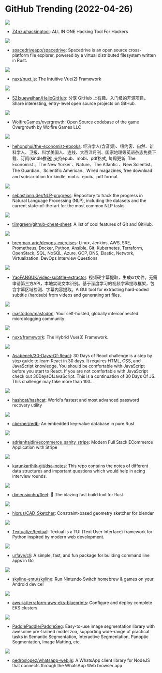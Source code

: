 # GitHub Trending (2022-04-26)

![](https://img.shields.io/badge/Python-New%20243-green?style=flat-square&logo=appveyor)
- [Z4nzu/hackingtool](https://github.com/Z4nzu/hackingtool): ALL IN ONE Hacking Tool For Hackers

![](https://img.shields.io/badge/TypeScript-New%20235-green?style=flat-square&logo=appveyor)
- [spacedriveapp/spacedrive](https://github.com/spacedriveapp/spacedrive): Spacedrive is an open source cross-platform file explorer, powered by a virtual distributed filesystem written in Rust.

![](https://img.shields.io/badge/JavaScript-New%2070-green?style=flat-square&logo=appveyor)
- [nuxt/nuxt.js](https://github.com/nuxt/nuxt.js): The Intuitive Vue(2) Framework

![](https://img.shields.io/badge/Python-New%20196-green?style=flat-square&logo=appveyor)
- [521xueweihan/HelloGitHub](https://github.com/521xueweihan/HelloGitHub): 分享 GitHub 上有趣、入门级的开源项目。Share interesting, entry-level open source projects on GitHub.

![](https://img.shields.io/badge/C%2B%2B-New%20321-green?style=flat-square&logo=appveyor)
- [WolfireGames/overgrowth](https://github.com/WolfireGames/overgrowth): Open Source codebase of the game Overgrowth by Wolfire Games LLC

![](https://img.shields.io/badge/CSS-New%20546-green?style=flat-square&logo=appveyor)
- [hehonghui/the-economist-ebooks](https://github.com/hehonghui/the-economist-ebooks): 经济学人(含音频)、纽约客、自然、新科学人、卫报、科学美国人、连线、大西洋月刊、国家地理等英语杂志免费下载、订阅(kindle推送),支持epub、mobi、pdf格式, 每周更新. The Economist 、The New Yorker 、Nature、The Atlantic 、New Scientist、The Guardian、Scientific American、Wired magazines, free download and subscription for kindle, mobi、epub、pdf format.

![](https://img.shields.io/badge/Python-New%2032-green?style=flat-square&logo=appveyor)
- [sebastianruder/NLP-progress](https://github.com/sebastianruder/NLP-progress): Repository to track the progress in Natural Language Processing (NLP), including the datasets and the current state-of-the-art for the most common NLP tasks.

![](https://img.shields.io/badge/none-New%2046-green?style=flat-square&logo=appveyor)
- [tiimgreen/github-cheat-sheet](https://github.com/tiimgreen/github-cheat-sheet): A list of cool features of Git and GitHub.

![](https://img.shields.io/badge/Python-New%2043-green?style=flat-square&logo=appveyor)
- [bregman-arie/devops-exercises](https://github.com/bregman-arie/devops-exercises): Linux, Jenkins, AWS, SRE, Prometheus, Docker, Python, Ansible, Git, Kubernetes, Terraform, OpenStack, SQL, NoSQL, Azure, GCP, DNS, Elastic, Network, Virtualization. DevOps Interview Questions

![](https://img.shields.io/badge/Python-New%2043-green?style=flat-square&logo=appveyor)
- [YaoFANGUK/video-subtitle-extractor](https://github.com/YaoFANGUK/video-subtitle-extractor): 视频硬字幕提取，生成srt文件。无需申请第三方API，本地实现文本识别。基于深度学习的视频字幕提取框架，包含字幕区域检测、字幕内容提取。A GUI tool for extracting hard-coded subtitle (hardsub) from videos and generating srt files.

![](https://img.shields.io/badge/Ruby-New%20160-green?style=flat-square&logo=appveyor)
- [mastodon/mastodon](https://github.com/mastodon/mastodon): Your self-hosted, globally interconnected microblogging community

![](https://img.shields.io/badge/TypeScript-New%20147-green?style=flat-square&logo=appveyor)
- [nuxt/framework](https://github.com/nuxt/framework): The Hybrid Vue(3) Framework.

![](https://img.shields.io/badge/JavaScript-New%2068-green?style=flat-square&logo=appveyor)
- [Asabeneh/30-Days-Of-React](https://github.com/Asabeneh/30-Days-Of-React): 30 Days of React challenge is a step by step guide to learn React in 30 days. It requires HTML, CSS, and JavaScript knowledge. You should be comfortable with JavaScript before you start to React. If you are not comfortable with JavaScript check out 30DaysOfJavaScript. This is a continuation of 30 Days Of JS. This challenge may take more than 100…

![](https://img.shields.io/badge/C-New%20267-green?style=flat-square&logo=appveyor)
- [hashcat/hashcat](https://github.com/hashcat/hashcat): World's fastest and most advanced password recovery utility

![](https://img.shields.io/badge/Rust-New%20114-green?style=flat-square&logo=appveyor)
- [cberner/redb](https://github.com/cberner/redb): An embedded key-value database in pure Rust

![](https://img.shields.io/badge/JavaScript-New%2040-green?style=flat-square&logo=appveyor)
- [adrianhajdin/ecommerce_sanity_stripe](https://github.com/adrianhajdin/ecommerce_sanity_stripe): Modern Full Stack ECommerce Application with Stripe

![](https://img.shields.io/badge/none-New%2012-green?style=flat-square&logo=appveyor)
- [karunkarthik-git/dsa-notes](https://github.com/karunkarthik-git/dsa-notes): This repo contains the notes of different data structures and important questions which would help in acing interview rounds.

![](https://img.shields.io/badge/Rust-New%20346-green?style=flat-square&logo=appveyor)
- [dimensionhq/fleet](https://github.com/dimensionhq/fleet): 🚀 The blazing fast build tool for Rust.

![](https://img.shields.io/badge/Python-New%2054-green?style=flat-square&logo=appveyor)
- [hlorus/CAD_Sketcher](https://github.com/hlorus/CAD_Sketcher): Constraint-based geometry sketcher for blender

![](https://img.shields.io/badge/Python-New%20171-green?style=flat-square&logo=appveyor)
- [Textualize/textual](https://github.com/Textualize/textual): Textual is a TUI (Text User Interface) framework for Python inspired by modern web development.

![](https://img.shields.io/badge/Go-New%2029-green?style=flat-square&logo=appveyor)
- [urfave/cli](https://github.com/urfave/cli): A simple, fast, and fun package for building command line apps in Go

![](https://img.shields.io/badge/C%2B%2B-New%2069-green?style=flat-square&logo=appveyor)
- [skyline-emu/skyline](https://github.com/skyline-emu/skyline): Run Nintendo Switch homebrew & games on your Android device!

![](https://img.shields.io/badge/HCL-New%2021-green?style=flat-square&logo=appveyor)
- [aws-ia/terraform-aws-eks-blueprints](https://github.com/aws-ia/terraform-aws-eks-blueprints): Configure and deploy complete EKS clusters.

![](https://img.shields.io/badge/Python-New%20135-green?style=flat-square&logo=appveyor)
- [PaddlePaddle/PaddleSeg](https://github.com/PaddlePaddle/PaddleSeg): Easy-to-use image segmentation library with awesome pre-trained model zoo, supporting wide-range of practical tasks in Semantic Segmentation, Interactive Segmentation, Panoptic Segmentation, Image Matting, etc.

![](https://img.shields.io/badge/JavaScript-New%209-green?style=flat-square&logo=appveyor)
- [pedroslopez/whatsapp-web.js](https://github.com/pedroslopez/whatsapp-web.js): A WhatsApp client library for NodeJS that connects through the WhatsApp Web browser app

